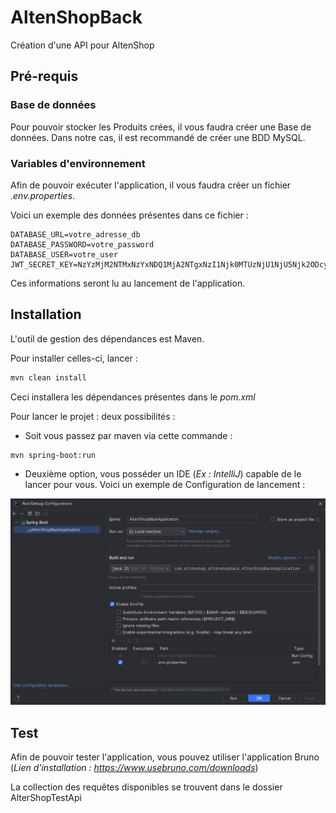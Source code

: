 # AltenShopBack

Création d'une API pour AltenShop

## Pré-requis

### Base de données

Pour pouvoir stocker les Produits crées, il vous faudra créer une Base de données. Dans notre cas, il est recommandé de créer une BDD MySQL.

### Variables d'environnement

Afin de pouvoir exécuter l'application, il vous faudra créer un fichier *.env.properties*.

Voici un exemple des données présentes dans ce fichier :

```
DATABASE_URL=votre_adresse_db
DATABASE_PASSWORD=votre_password
DATABASE_USER=votre_user
JWT_SECRET_KEY=NzYzMjM2NTMxNzYxNDQ1MjA2NTgxNzI1Njk0MTUzNjU1NjU5Njk2ODcyNjMzNzU1MTYxNjE3OTUzNTM3NzU3
```
Ces informations seront lu au lancement de l'application.

## Installation

L'outil de gestion des dépendances est Maven.

Pour installer celles-ci, lancer :

```bash
mvn clean install
```

Ceci installera les dépendances présentes dans le *pom.xml*

Pour lancer le projet : deux possibilités :

* Soit vous passez par maven via cette commande :

```bash
mvn spring-boot:run
```

* Deuxième option, vous posséder un IDE (*Ex : IntelliJ*) capable de le lancer pour vous. Voici un exemple de Configuration de lancement :

![Configuration de lancement](src/main/resources/static/configuration.png)


## Test

Afin de pouvoir tester l'application, vous pouvez utiliser l'application Bruno (*Lien d'installation : https://www.usebruno.com/downloads*)

La collection des requêtes disponibles se trouvent dans le dossier AlterShopTestApi

